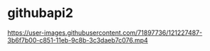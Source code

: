 # githubapi2

https://user-images.githubusercontent.com/71897736/121227487-3b6f7b00-c851-11eb-9c8b-3c3daeb7c076.mp4
